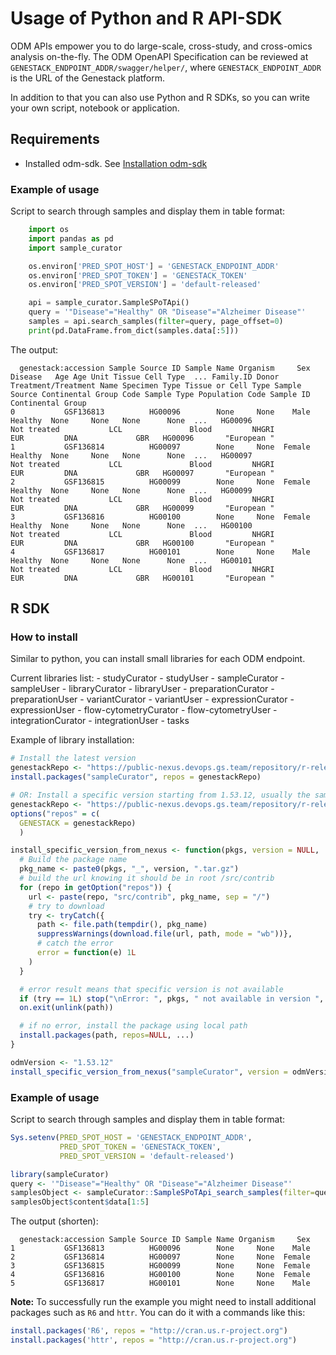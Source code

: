 # Usage of Python and R API-SDK

ODM APIs empower you to do large-scale, cross-study, and cross-omics analysis on-the-fly.
The ODM OpenAPI Specification can be reviewed at `GENESTACK_ENDPOINT_ADDR/swagger/helper/`,
where `GENESTACK_ENDPOINT_ADDR` is the URL of the Genestack platform.

In addition to that you can also use Python and R SDKs, so you can write your own script, notebook or application.

## Requirements

- Installed odm-sdk. See [Installation odm-sdk](./installation.md)

### Example of usage

Script to search through samples and display them in table format:

```python
    import os
    import pandas as pd
    import sample_curator

    os.environ['PRED_SPOT_HOST'] = 'GENESTACK_ENDPOINT_ADDR'
    os.environ['PRED_SPOT_TOKEN'] = 'GENESTACK_TOKEN'
    os.environ['PRED_SPOT_VERSION'] = 'default-released'

    api = sample_curator.SampleSPoTApi()
    query = '"Disease"="Healthy" OR "Disease"="Alzheimer Disease"'
    samples = api.search_samples(filter=query, page_offset=0)
    print(pd.DataFrame.from_dict(samples.data[:5]))
```

The output:

```text
  genestack:accession Sample Source ID Sample Name Organism     Sex  Disease   Age Age Unit Tissue Cell Type  ... Family.ID Donor Treatment/Treatment Name Specimen Type Tissue or Cell Type Sample Source Continental Group Code Sample Type Population Code Sample ID Continental Group
0           GSF136813          HG00096        None     None    Male  Healthy  None     None   None      None  ...   HG00096                    Not treated           LCL               Blood         NHGRI                    EUR         DNA             GBR   HG00096       "European "
1           GSF136814          HG00097        None     None  Female  Healthy  None     None   None      None  ...   HG00097                    Not treated           LCL               Blood         NHGRI                    EUR         DNA             GBR   HG00097       "European "
2           GSF136815          HG00099        None     None  Female  Healthy  None     None   None      None  ...   HG00099                    Not treated           LCL               Blood         NHGRI                    EUR         DNA             GBR   HG00099       "European "
3           GSF136816          HG00100        None     None  Female  Healthy  None     None   None      None  ...   HG00100                    Not treated           LCL               Blood         NHGRI                    EUR         DNA             GBR   HG00100       "European "
4           GSF136817          HG00101        None     None    Male  Healthy  None     None   None      None  ...   HG00101                    Not treated           LCL               Blood         NHGRI                    EUR         DNA             GBR   HG00101       "European "
```

## R SDK

### How to install

Similar to python, you can install small libraries for each ODM endpoint.

Current libraries list: - studyCurator - studyUser - sampleCurator - sampleUser - libraryCurator - libraryUser - preparationCurator - preparationUser - variantCurator - variantUser - expressionCurator - expressionUser - flow-cytometryCurator - flow-cytometryUser - integrationCurator - integrationUser - tasks

Example of library installation:

```R
# Install the latest version
genestackRepo <- "https://public-nexus.devops.gs.team/repository/r-releases"
install.packages("sampleCurator", repos = genestackRepo)

# OR: Install a specific version starting from 1.53.12, usually the same as ODM version, e.g. 1.54.0
genestackRepo <- "https://public-nexus.devops.gs.team/repository/r-releases"
options("repos" = c(
  GENESTACK = genestackRepo)
  )

install_specific_version_from_nexus <- function(pkgs, version = NULL, ...) {
  # Build the package name
  pkg_name <- paste0(pkgs, "_", version, ".tar.gz")
  # build the url knowing it should be in root /src/contrib
  for (repo in getOption("repos")) {
    url <- paste(repo, "src/contrib", pkg_name, sep = "/")
    # try to download
    try <- tryCatch({
      path <- file.path(tempdir(), pkg_name)
      suppressWarnings(download.file(url, path, mode = "wb"))},
      # catch the error
      error = function(e) 1L
    )
  }

  # error result means that specific version is not available
  if (try == 1L) stop("\nError: ", pkgs, " not available in version ", version, call. = FALSE)
  on.exit(unlink(path))

  # if no error, install the package using local path
  install.packages(path, repos=NULL, ...)
}

odmVersion <- "1.53.12"
install_specific_version_from_nexus("sampleCurator", version = odmVersion)
```

### Example of usage

Script to search through samples and display them in table format:

```R
Sys.setenv(PRED_SPOT_HOST = 'GENESTACK_ENDPOINT_ADDR',
           PRED_SPOT_TOKEN = 'GENESTACK_TOKEN',
           PRED_SPOT_VERSION = 'default-released')

library(sampleCurator)
query <- '"Disease"="Healthy" OR "Disease"="Alzheimer Disease"'
samplesObject <- sampleCurator::SampleSPoTApi_search_samples(filter=query)
samplesObject$content$data[1:5]
```

The output (shorten):

```text
  genestack:accession Sample Source ID Sample Name Organism     Sex
1           GSF136813          HG00096        None     None    Male
2           GSF136814          HG00097        None     None  Female
3           GSF136815          HG00099        None     None  Female
4           GSF136816          HG00100        None     None  Female
5           GSF136817          HG00101        None     None    Male
```

**Note:** To successfully run the example you might need to install additional packages such as
`R6` and `httr`. You can do it with a commands like this:

```R
install.packages('R6', repos = "http://cran.us.r-project.org")
install.packages('httr', repos = "http://cran.us.r-project.org")
```
